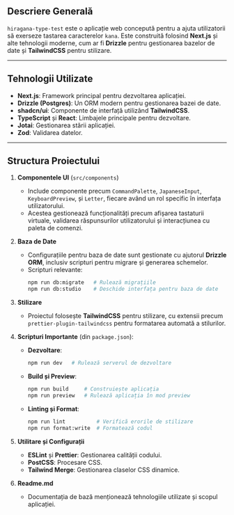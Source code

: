 ## **Descriere Generală**
`hiragana-type-test` este o aplicație web concepută pentru a ajuta utilizatorii să exerseze tastarea caracterelor `kana`. Este construită folosind **Next.js** și alte tehnologii moderne, cum ar fi **Drizzle** pentru gestionarea bazelor de date și **TailwindCSS** pentru stilizare.

---

## **Tehnologii Utilizate**
- **Next.js**: Framework principal pentru dezvoltarea aplicației.
- **Drizzle (Postgres)**: Un ORM modern pentru gestionarea bazei de date.
- **shadcn/ui**: Componente de interfață utilizând **TailwindCSS**.
- **TypeScript** și **React**: Limbajele principale pentru dezvoltare.
- **Jotai**: Gestionarea stării aplicației.
- **Zod**: Validarea datelor.

---

## **Structura Proiectului**
1. **Componentele UI** (`src/components`)
   - Include componente precum `CommandPalette`, `JapaneseInput`, `KeyboardPreview`, și `Letter`, fiecare având un rol specific în interfața utilizatorului.
   - Acestea gestionează funcționalități precum afișarea tastaturii virtuale, validarea răspunsurilor utilizatorului și interacțiunea cu paleta de comenzi.

2. **Baza de Date**
   - Configurațiile pentru baza de date sunt gestionate cu ajutorul **Drizzle ORM**, inclusiv scripturi pentru migrare și generarea schemelor.
   - Scripturi relevante:
     ```bash
     npm run db:migrate   # Rulează migrațiile
     npm run db:studio    # Deschide interfața pentru baza de date
     ```

3. **Stilizare**
   - Proiectul folosește **TailwindCSS** pentru stilizare, cu extensii precum `prettier-plugin-tailwindcss` pentru formatarea automată a stilurilor.

4. **Scripturi Importante** (din `package.json`):
   - **Dezvoltare**:
     ```bash
     npm run dev   # Rulează serverul de dezvoltare
     ```
   - **Build și Preview**:
     ```bash
     npm run build     # Construiește aplicația
     npm run preview   # Rulează aplicația în mod preview
     ```
   - **Linting și Format**:
     ```bash
     npm run lint          # Verifică erorile de stilizare
     npm run format:write  # Formatează codul
     ```

5. **Utilitare și Configurații**
   - **ESLint** și **Prettier**: Gestionarea calității codului.
   - **PostCSS**: Procesare CSS.
   - **Tailwind Merge**: Gestionarea claselor CSS dinamice.

6. **Readme.md**
   - Documentația de bază menționează tehnologiile utilizate și scopul aplicației.
